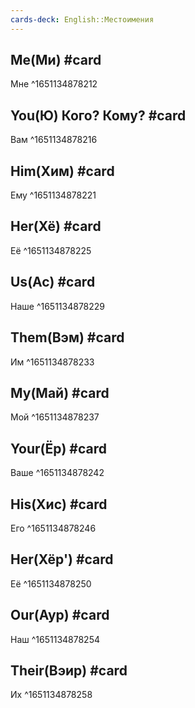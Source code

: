 ```yaml
---
cards-deck: English::Местоимения
---
```


## Me(Ми) #card 
Мне
^1651134878212

## You(Ю) Кого? Кому? #card 
Вам
^1651134878216

## Him(Хим) #card 
Ему
^1651134878221

## Her(Хё) #card 
Её
^1651134878225

## Us(Ас) #card 
Наше
^1651134878229

## Them(Вэм) #card 
Им
^1651134878233

## My(Май) #card 
Мой 
^1651134878237

## Your(Ёр) #card 
Ваше
^1651134878242

## His(Хис) #card 
Его
^1651134878246

## Her(Хёр') #card 
Её 
^1651134878250

## Our(Аур) #card 
Наш
^1651134878254

## Their(Вэир) #card 
Их
^1651134878258
